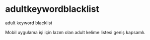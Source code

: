 # adultkeywordblacklist
adult keyword blacklist

Mobil uygulama işi için lazım olan adult kelime listesi geniş kapsamlı.
